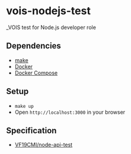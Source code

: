 # vois-nodejs-test
_VOIS test for Node.js developer role

## Dependencies
* [make](https://www.gnu.org/software/make/manual/make.html)
* [Docker](https://www.docker.com/)
* [Docker Compose](https://www.docker.com/)

## Setup
* `make up`
* Open `http://localhost:3000` in your browser

## Specification
* [VF19CMI/node-api-test](https://github.com/VF19CMI/node-api-test)

